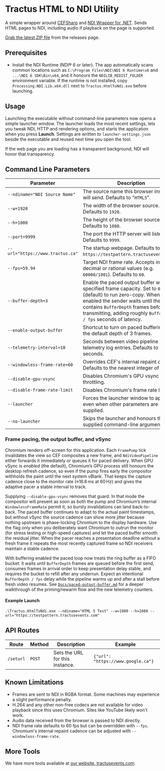 # Tractus HTML to NDI Utility

A simple wrapper around [CEFSharp](https://github.com/cefsharp/CefSharp) and [NDI Wrapper for .NET](https://github.com/eliaspuurunen/NdiLibDotNetCoreBase). Sends HTML pages to NDI, including audio if playback on the page is supported.

[Grab the latest ZIP file](https://github.com/tractusevents/Tractus.HtmlToNdi/releases) from the releases page.

## Prerequisites

- Install the NDI Runtime (NDI® 6 or later). The app automatically scans common locations such as `C:\Program Files\NDI\NDI 6 Runtime\v6` and `...\NDI 6 SDK\Bin\x64`, and it honours the `NDILIB_REDIST_FOLDER` environment variable. If the runtime is not installed, copy `Processing.NDI.Lib.x64.dll` next to `Tractus.HtmlToNdi.exe` before launching.

## Usage

Launching the executable without command-line parameters now opens a simple launcher window. The launcher loads the most recent settings, lets you tweak NDI, HTTP and rendering options, and starts the application when you press **Launch**. Settings are written to `launcher-settings.json` beside the executable and reused next time you open the tool.

If the web page you are loading has a transparent background, NDI will honor that transparency.

## Command Line Parameters

Parameter|Description
----|---
`--ndiname="NDI Source Name"`|The source name this browser instance will send. Defaults to "`HTML5`".
`--w=1920`|The width of the browser source. Defaults to `1920`.
`--h=1080`|The height of the browser source. Defaults to `1080`.
`--port=9999`|The port the HTTP server will listen on. Defaults to `9999`.
`--url="https://www.tractus.ca"`|The startup webpage. Defaults to `https://testpattern.tractusevents.com/`.
`--fps=59.94`|Target NDI frame rate. Accepts integer, decimal or rational values (e.g. `60000/1001`). Defaults to `60`.
`--buffer-depth=3`|Enable the paced output buffer with the specified frame capacity. Set to `0` (default) to run zero-copy. When enabled the sender waits until the bucket contains `BufferDepth` frames before transmitting, adding roughly `BufferDepth / fps` seconds of latency.
`--enable-output-buffer`|Shortcut to turn on paced buffering with the default depth of 3 frames.
`--telemetry-interval=10`|Seconds between video pipeline telemetry log entries. Defaults to 10 seconds.
`--windowless-frame-rate=60`|Overrides CEF's internal repaint cadence. Defaults to the nearest integer of `--fps`.
`--disable-gpu-vsync`|Disables Chromium's GPU vsync throttling.
`--disable-frame-rate-limit`|Disables Chromium's frame rate limiter.
`--launcher`|Forces the launcher window to appear even when other parameters are supplied.
`--no-launcher`|Skips the launcher and honours the supplied command-line arguments only.

### Frame pacing, the output buffer, and vSync
Chromium renders off-screen for this application. Each `FramePump` tick invalidates the view so CEF composites a new frame, and `NdiVideoPipeline` either forwards it immediately or queues it for paced delivery. When GPU vSync is *enabled* (the default), Chromium’s GPU process still honours the desktop refresh cadence, so even if the pump fires early the compositor withholds the paint until the next system vBlank. That keeps the capture cadence close to the monitor rate (≈16.6 ms at 60 Hz) and gives the adaptive pacer a stable interval to track.

Supplying `--disable-gpu-vsync` removes that guard. In that mode the compositor will present as soon as both the pump and Chromium’s internal `WindowlessFrameRate` permit it, so bursty invalidations can land back-to-back. The paced buffer continues to adapt to the actual paint timestamps, but without vSync the source cadence can show more jitter because nothing upstream is phase-locking Chromium to the display hardware. Use the flag only when you deliberately want Chromium to outrun the monitor (for stress testing or high-speed captures) and let the paced buffer smooth the residual jitter. When the pacer reaches a presentation deadline without a fresh frame it repeats the most recently captured frame so NDI receivers maintain a stable cadence.

With buffering enabled the paced loop now treats the ring buffer as a FIFO bucket: it waits until `BufferDepth` frames are queued before the first send, consumes frames in arrival order to keep presentation delay stable, and requires the bucket to refill after any underrun. Expect an intentional `BufferDepth / fps` delay while the pipeline warms up and after a stall before fresh video resumes. See [`Docs/paced-output-buffer.md`](Docs/paced-output-buffer.md) for a deeper walkthrough of the priming/rewarm flow and the new telemetry counters.

#### Example Launch

`.\Tractus.HtmlToNdi.exe --ndiname="HTML 5 Test" --w=1080 --h=1080 --url="https://testpattern.tractusevents.com"`

## API Routes

Route|Method|Description|Example
----|----|----|---
`/seturl`|`POST`|Sets the URL for this instance.|```{"url": "https://www.google.ca"}```

## Known Limitations

- Frames are sent to NDI in RGBA format. Some machines may experience a slight performance penalty.
- H.264 and any other non-free codecs are not available for video playback since this uses Chromium. Sites like YouTube likely won't work.
- Audio data received from the browser is passed to NDI directly.
- NDI frame rate defaults to 60 fps but can be overridden with `--fps`. Chromium's internal repaint cadence can be adjusted with `--windowless-frame-rate`.

## More Tools

We have more tools available at [our website, tractusevents.com](https://www.tractusevents.com/tools).